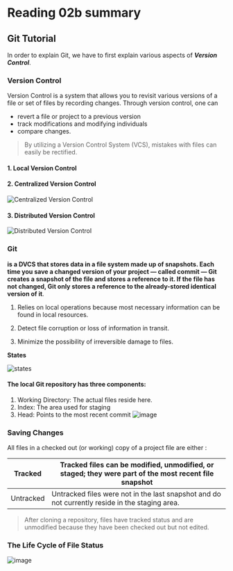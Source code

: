 # Reading 02b summary
## Git Tutorial
 In order to explain Git, we have to first explain various aspects of ***Version Control***.
 ### Version Control
Version Control is a system that allows you to revisit various versions of a file or set of files by recording changes.
Through version control, one can
+ revert a file or project to a previous version
+ track modifications and modifying individuals 
+ compare changes. 
> By utilizing a Version Control System (VCS), mistakes with files can easily be rectified.

#### 1. Local Version Control
#### 2. Centralized Version Control
  ![Centralized Version Control](https://i0.wp.com/homes.cs.washington.edu/~mernst/advice/version-control-fig2.png?zoom=2)
#### 3. Distributed Version Control
![Distributed Version Control](https://i1.wp.com/homes.cs.washington.edu/~mernst/advice/version-control-fig3.png?zoom=2)
### Git
**is a DVCS that stores data in a file system made up of snapshots. Each time you save a changed version of your project — called commit — Git creates a snapshot of the file and stores a reference to it. If the file has not changed, Git only stores a reference to the already-stored identical version of it**.
  1. Relies on local operations because most necessary information can be found in local resources. 

  2. Detect file corruption or loss of information in transit.

  3. Minimize the possibility of irreversible damage to files.

 **States**
 
  ![states](https://1.bp.blogspot.com/-CtkCo1YBqXw/XS34ZPnXLfI/AAAAAAAANXI/3B6VsP-YlbQdYJrulJAZWvHVhQOMIkNAQCLcBGAs/s400/git%2Bstates.png)
  
  
  #### The local Git repository has three components:

1. Working Directory: The actual files reside here.
2. Index: The area used for staging
3. Head: Points to the most recent commit
![image](https://blog.udemy.com/wp-content/uploads/2015/08/image036.png)

### Saving Changes
All files in a checked out (or working) copy of a project file are either :

Tracked  | Tracked files can be modified, unmodified, or staged; they were part of the most recent file snapshot
---------| --------------------------------------------------------
Untracked| Untracked files were not in the last snapshot and do not currently reside in the staging area.

> After cloning a repository, files have tracked status and are unmodified because they have been checked out but not edited.

### The Life Cycle of File Status
![image](https://blog.udemy.com/wp-content/uploads/2015/08/image006.png)
